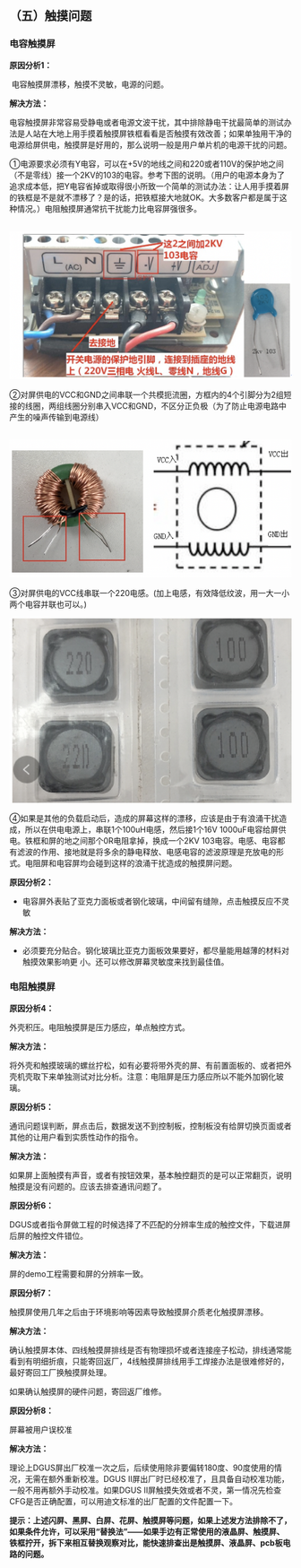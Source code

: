 ## （五）触摸问题

### **电容触摸屏**

**原因分析1：**

​     电容触摸屏漂移，触摸不灵敏，电源的问题。

**解决方法：**

电容触摸屏非常容易受静电或者电源文波干扰，其中排除静电干扰最简单的测试办法是人站在大地上用手摸着触摸屏铁框看看是否触摸有效改善；如果单独用干净的电源给屏供电，触摸屏是好用的，那么说明一般是用户单片机的电源干扰的问题。

①电源要求必须有Y电容，可以在+5V的地线之间和220或者110V的保护地之间（不是零线）接一个2KV的103的电容。参考下图的说明。（用户的电源本身为了追求成本低，把Y电容省掉或取得很小所致一个简单的测试办法：让人用手摸着屏的铁框是不是就不漂移了？是的话，把铁框接大地就OK。大多数客户都是属于这种情况。）电阻触摸屏通常抗干扰能力比电容屏强很多。

​							![image-20190429163559051](../../images/image-20190429163559051.png)

②对屏供电的VCC和GND之间串联一个共模扼流圈，方框内的4个引脚分为2组短接的线圈，两组线圈分别串入VCC和GND，不区分正负极（为了防止电源电路中产生的噪声传输到电源线）	

​								![image-20190429163622323](../../images/image-20190429163622323.png)

③对屏供电的VCC线串联一个220电感。(加上电感，有效降低纹波，用一大一小两个电容并联也可以。)

![image-20190429163642909](../../images/image-20190429163642909.png)

④如果是其他的负载启动后，造成的屏幕这样的漂移，应该是由于有浪涌干扰造成，所以在供电电源上，串联1个100uH电感，然后接1个16V  1000uF电容给屏供电。铁框和屏的地之间那个0R电阻拿掉，换成一个2KV 103电容。电感、电容都有滤波的作用、接地就是将多余的静电释放、电感电容的滤波原理是充放电的形式。电阻屏和电容屏均会碰到这样的浪涌干扰造成的触摸屏问题。

 



**原因分析2：**

- 电容屏外表贴了亚克力面板或者钢化玻璃，中间留有缝隙，点击触摸反应不灵敏

**解决方法：**

- 必须要充分贴合。钢化玻璃比亚克力面板效果要好，都尽量能用越薄的材料对触摸效果影响更               小。还可以修改屏幕灵敏度来找到最佳值。

 

 

### **电阻触摸屏**

**原因分析4：**

外壳积压。电阻触摸屏是压力感应，单点触控方式。

**解决方法：**

将外壳和触摸玻璃的螺丝拧松，如有必要将带外壳的屏、有前置面板的、或者把外壳机壳取下来单独测试对比分析。注意：电阻屏是压力感应所以不能外加钢化玻璃。

 

**原因分析5：**

通讯问题误判断，屏点击后，数据发送不到控制板，控制板没有给屏切换页面或者其他的让用户看到实质性动作的指令。

**解决方法：**

如果屏上面触摸有声音，或者有按钮效果，基本触控翻页的是可以正常翻页，说明触摸是没有问题的。应该去排查通讯问题了。

 

**原因分析6：**

DGUS或者指令屏做工程的时候选择了不匹配的分辨率生成的触控文件，下载进屏后屏的触控文件错位。

**解决方法：**

屏的demo工程需要和屏的分辨率一致。

 

**原因分析7：**

触摸屏使用几年之后由于环境影响等因素导致触摸屏介质老化触摸屏漂移。

**解决方法：**

确认触摸屏本体、四线触摸屏排线是否有物理损坏或者连接座子松动，排线通常能看到有明细折痕，只能寄回返厂，4线触摸屏排线用手工焊接办法是很难修好的，最好寄回工厂换触摸屏处理。

如果确认触摸屏的硬件问题，寄回返厂维修。

 

**原因分析8：**

屏幕被用户误校准

**解决方法：**

理论上DGUS屏出厂校准一次之后，后续使用除非要偏转180度、90度使用的情况，无需在额外重新校准。DGUS II屏出厂时已经校准了，且具备自动校准功能，一般不用再额外手动校准。如果DGUS II屏触摸失效或者不灵，第一情况先检查CFG是否正确配置，可以用迪文标准的出厂配置的文件配置一下。

 

 

**提示：上述闪屏、黑屏、白屏、花屏、触摸屏等问题，如果上述发方法排除不了，如果条件允许，可以采用“替换法”——如果手边有正常使用的液晶屏、触摸屏、铁框拧开，拆下来相互替换观察对比，能快速排查出是触摸屏、液晶屏、pcb板电路的问题。**
